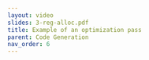 ```yaml
---
layout: video
slides: 3-reg-alloc.pdf
title: Example of an optimization pass
parent: Code Generation 
nav_order: 6
---
```

